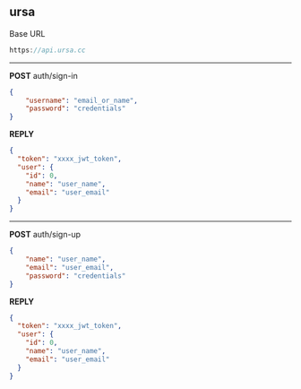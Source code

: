 ## ursa

Base URL
```javascript
https://api.ursa.cc
```
------
**POST** auth/sign-in
````json
{
    "username": "email_or_name",
    "password": "credentials"
}
````
**REPLY**
```json
{
  "token": "xxxx_jwt_token",
  "user": {
    "id": 0,
    "name": "user_name",
    "email": "user_email"
  }
}
```
---------
**POST** auth/sign-up
````json
{
    "name": "user_name",
    "email": "user_email",
    "password": "credentials"
}
````
**REPLY**
```json
{
  "token": "xxxx_jwt_token",
  "user": {
    "id": 0,
    "name": "user_name",
    "email": "user_email"
  }
}
```
